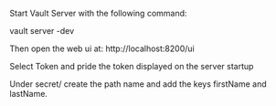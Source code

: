 Start Vault Server with the following command:

vault server -dev

Then open the web ui at: http://localhost:8200/ui

Select Token and pride the token displayed on the server startup

Under secret/ create the path name and add the keys firstName and lastName.